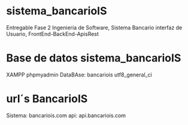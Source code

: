 # sistema_bancarioIS
Entregable Fase 2 Ingeniería de Software, Sistema Bancario interfaz de Usuario, FrontEnd-BackEnd-ApisRest

# Base de datos sistema_bancarioIS
XAMPP
phpmyadmin
DataBAse: bancariois
utf8_general_ci

# url´s BancarioIS
Sistema: bancariois.com
api: api.bancariois.com

